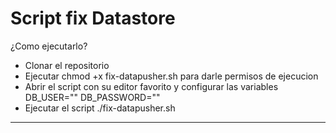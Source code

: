 # Script fix Datastore
¿Como ejecutarlo?
- Clonar el repositorio
- Ejecutar chmod +x fix-datapusher.sh para darle permisos de ejecucion
- Abrir el script con su editor favorito y configurar las variables 
DB_USER=""
DB_PASSWORD=""
- Ejecutar el script  ./fix-datapusher.sh

------------